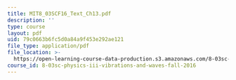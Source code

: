 ```yaml
---
title: MIT8_03SCF16_Text_Ch13.pdf
description: ''
type: course
layout: pdf
uid: 79c0663b6fc5d0a84a9f453e292ae121
file_type: application/pdf
file_location: >-
  https://open-learning-course-data-production.s3.amazonaws.com/8-03sc-physics-iii-vibrations-and-waves-fall-2016/79c0663b6fc5d0a84a9f453e292ae121_MIT8_03SCF16_Text_Ch13.pdf
course_id: 8-03sc-physics-iii-vibrations-and-waves-fall-2016
---
```

